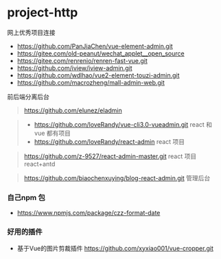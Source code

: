 # project-http
网上优秀项目连接
* https://github.com/PanJiaChen/vue-element-admin.git
* https://gitee.com/old-peanut/wechat_applet__open_source
* https://gitee.com/renrenio/renren-fast-vue.git
* https://github.com/iview/iview-admin.git
* https://github.com/wdlhao/vue2-element-touzi-admin.git
* https://github.com/macrozheng/mall-admin-web.git



前后端分离后台
> https://github.com/elunez/eladmin

> * https://github.com/loveRandy/vue-cli3.0-vueadmin.git  react 和 vue 都有项目
> * https://github.com/loveRandy/react-admin  react 项目

> https://github.com/z-9527/react-admin-master.git react 项目 react+antd

> https://github.com/biaochenxuying/blog-react-admin.git 管理后台


### 自己npm 包
* https://www.npmjs.com/package/czz-format-date


### 好用的插件
* 基于Vue的图片剪裁插件  https://github.com/xyxiao001/vue-cropper.git
